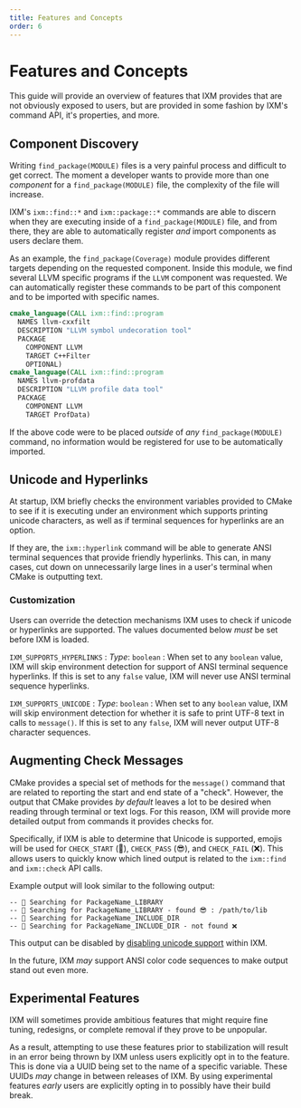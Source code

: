 ```yaml
---
title: Features and Concepts
order: 6
---
```


# Features and Concepts

This guide will provide an overview of features that IXM provides that are not
obviously exposed to users, but are provided in some fashion by IXM's command
API, it's properties, and more.

## Component Discovery

Writing `find_package(MODULE)` files is a very painful process and difficult to
get correct. The moment a developer wants to provide more than one *component*
for a `find_package(MODULE)` file, the complexity of the file will increase.

IXM's `ixm::find::*` and `ixm::package::*` commands are able to discern when
they are executing inside of a `find_package(MODULE)` file, and from there,
they are able to automatically register *and* import components as users
declare them.

As an example, the `find_package(Coverage)` module provides different targets
depending on the requested component. Inside this module, we find several LLVM
specific programs if the `LLVM` component was requested. We can automatically
register these commands to be part of this component and to be imported with
specific names.

```cmake
cmake_language(CALL ixm::find::program
  NAMES llvm-cxxfilt
  DESCRIPTION "LLVM symbol undecoration tool"
  PACKAGE
    COMPONENT LLVM
    TARGET C++Filter
    OPTIONAL)
cmake_language(CALL ixm::find::program
  NAMES llvm-profdata
  DESCRIPTION "LLVM profile data tool"
  PACKAGE
    COMPONENT LLVM
    TARGET ProfData)
```

If the above code were to be placed *outside* of *any* `find_package(MODULE)`
command, no information would be registered for use to be automatically
imported.

## Unicode and Hyperlinks

At startup, IXM briefly checks the environment variables provided to CMake to
see if it is executing under an environment which supports printing unicode
characters, as well as if terminal sequences for hyperlinks are an option.

If they are, the `ixm::hyperlink` command will be able to generate ANSI
terminal sequences that provide friendly hyperlinks. This can, in many cases,
cut down on unnecessarily large lines in a user's terminal when CMake is
outputting text.

### Customization

Users can override the detection mechanisms IXM uses to check if unicode or
hyperlinks are supported. The values documented below *must* be set before IXM
is loaded.

`IXM_SUPPORTS_HYPERLINKS`
: *Type*: `boolean`
: When set to any `boolean` value, IXM will skip environment detection for
  support of ANSI terminal sequence hyperlinks. If this is set to any `false`
  value, IXM will never use ANSI terminal sequence hyperlinks.

`IXM_SUPPORTS_UNICODE`
: *Type*: `boolean`
: When set to any `boolean` value, IXM will skip environment detection for
  whether it is safe to print UTF-8 text in calls to `message()`. If this is
  set to any `false`, IXM will never output UTF-8 character sequences.

## Augmenting Check Messages

CMake provides a special set of methods for the `message()` command that are
related to reporting the start and end state of a "check". However, the output
that CMake provides *by default* leaves a lot to be desired when reading
through terminal or text logs. For this reason, IXM will provide more detailed
output from commands it provides checks for.

Specifically, if IXM is able to determine that Unicode is supported, emojis
will be used for `CHECK_START` (🔎), `CHECK_PASS` (😎), and `CHECK_FAIL` (❌).
This allows users to quickly know which lined output is related to the
`ixm::find` and `ixm::check` API calls.

Example output will look similar to the following output:

```console
-- 🔎 Searching for PackageName_LIBRARY
-- 🔎 Searching for PackageName_LIBRARY - found 😎 : /path/to/lib
-- 🔎 Searching for PackageName_INCLUDE_DIR
-- 🔎 Searching for PackageName_INCLUDE_DIR - not found ❌
```

This output can be disabled by [disabling unicode
support](#unicode-and-hyperlinks) within IXM.

In the future, IXM *may* support ANSI color code sequences to make output stand
out even more.

## Experimental Features

IXM will sometimes provide ambitious features that might require fine tuning,
redesigns, or complete removal if they prove to be unpopular.

As a result, attempting to use these features prior to stabilization will
result in an error being thrown by IXM unless users explicitly opt in to the
feature. This is done via a UUID being set to the name of a specific variable.
These UUIDs *may* change in between releases of IXM. By using experimental
features *early* users are explicitly opting in to possibly have their build
break.
